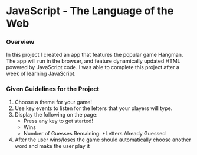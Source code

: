 # JavaScript - The Language of the Web

### Overview

In this project I created an app that features the popular game Hangman. The app will run in the browser, and feature dynamically updated HTML powered by JavaScript code. I was able to complete this project after a week of learning JavaScript. 

### Given Guidelines for the Project

1. Choose a theme for your game!
2. Use key events to listen for the letters that your players will type.
3. Display the following on the page:
    * Press any key to get started!
    * Wins
    * Number of Guesses Remaining:
    *Letters Already Guessed
4. After the user wins/loses the game should automatically choose another word and make the user play it
